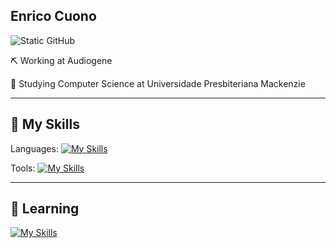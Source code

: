 ## Enrico Cuono 

<img src="https://img.shields.io/static/v1?label=Overview&message=Enrico&color=f8efd4&style=for-the-badge&logo=GitHub" alt="Static GitHub">

<p> ⛏️ Working at Audiogene<br/>
<p> 📖 Studying Computer Science at Universidade Presbiteriana Mackenzie<br/>
  
---

  ## 🚀 My Skills

Languages:
[![My Skills](https://skillicons.dev/icons?i=js,ts,java,python,c,cs,dotnet,vue)](https://skillicons.dev)

Tools:
[![My Skills](https://skillicons.dev/icons?i=aws,linux,figma)](https://skillicons.dev)

---

## 🔭 Learning

[![My Skills](https://skillicons.dev/icons?i=androidstudio,apple)](https://skillicons.dev)


